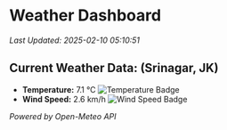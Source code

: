 
# Weather Dashboard

_Last Updated: 2025-02-10 05:10:51_

## Current Weather Data: (Srinagar, JK)
- **Temperature:** 7.1 °C ![Temperature Badge](https://img.shields.io/badge/Temperature-Low%20Temp-blue)
- **Wind Speed:** 2.6 km/h ![Wind Speed Badge](https://img.shields.io/badge/Wind%20Speed-Light%20Wind-blue)

*Powered by Open-Meteo API*
